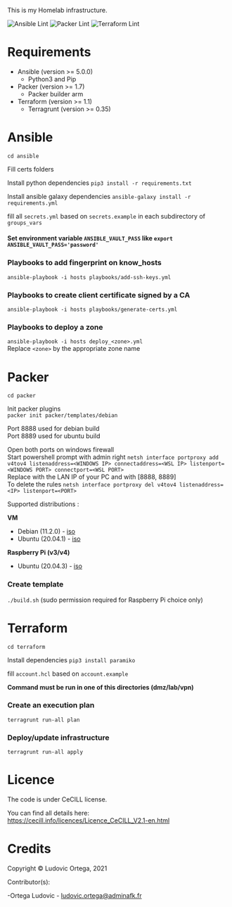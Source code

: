 This is my Homelab infrastructure.

![Ansible Lint](https://github.com/M0NsTeRRR/Homelab-infra/workflows/Ansible%20Lint/badge.svg)
![Packer Lint](https://github.com/M0NsTeRRR/Homelab-infra/workflows/Packer%20Lint/badge.svg)
![Terraform Lint](https://github.com/M0NsTeRRR/Homelab-infra/workflows/Terraform%20Lint/badge.svg)

# Requirements

- Ansible (version >= 5.0.0)
  - Python3 and Pip
- Packer (version >= 1.7)
  - Packer builder arm
- Terraform (version >= 1.1)
  - Terragrunt (version >= 0.35)

# Ansible

`cd ansible`  

Fill certs folders

Install python dependencies `pip3 install -r requirements.txt`

Install ansible galaxy dependencies `ansible-galaxy install -r requirements.yml`

fill all `secrets.yml` based on `secrets.example` in each subdirectory of `groups_vars`

#### Set environment variable `ANSIBLE_VAULT_PASS` like `export ANSIBLE_VAULT_PASS='password'`

### Playbooks to add fingerprint on know_hosts

`ansible-playbook -i hosts playbooks/add-ssh-keys.yml`

### Playbooks to create client certificate signed by a CA

`ansible-playbook -i hosts playbooks/generate-certs.yml`

### Playbooks to deploy a zone

`ansible-playbook -i hosts deploy_<zone>.yml`  
Replace `<zone>` by the appropriate zone name

# Packer
`cd packer`

Init packer plugins  
`packer init packer/templates/debian`

Port 8888 used for debian build  
Port 8889 used for ubuntu build  

Open both ports on windows firewall  
Start powershell prompt with admin right `netsh interface portproxy add v4tov4 listenaddress=<WINDOWS IP> connectaddress=<WSL IP> listenport=<WINDOWS PORT> connectport=<WSL PORT>`  
Replace <IP> with the LAN IP of your PC and <PORT> with [8888, 8889]  
To delete the rules `netsh interface portproxy del v4tov4 listenaddress=<IP> listenport=<PORT>`

Supported distributions :

**VM**

- Debian (11.2.0) - [iso](https://cdimage.debian.org/debian-cd/current/amd64/iso-cd/debian-11.2.0-amd64-netinst.iso)
- Ubuntu (20.04.1) - [iso](http://cdimage.ubuntu.com/ubuntu-legacy-server/releases/20.04.1/release/ubuntu-20.04.1-legacy-server-amd64.iso)

**Raspberry Pi (v3/v4)**

- Ubuntu (20.04.3) - [iso](https://cdimage.ubuntu.com/releases/20.04.3/release/ubuntu-20.04.3-preinstalled-server-arm64+raspi.img.xz)

### Create template

`./build.sh` (sudo permission required for Raspberry Pi choice only)

# Terraform

`cd terraform`  

Install dependencies `pip3 install paramiko`

fill `account.hcl` based on `account.example`

**Command must be run in one of this directories (dmz/lab/vpn)**

### Create an execution plan

`terragrunt run-all plan`

### Deploy/update infrastructure

`terragrunt run-all apply`

# Licence

The code is under CeCILL license.

You can find all details here: https://cecill.info/licences/Licence_CeCILL_V2.1-en.html

# Credits

Copyright © Ludovic Ortega, 2021

Contributor(s):

-Ortega Ludovic - ludovic.ortega@adminafk.fr
